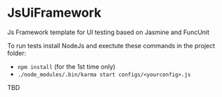 JsUiFramework
=============

Js Framework template for UI testing based on Jasmine and FuncUnit

To run tests install NodeJs and exectute these commands in the project folder:
* ```npm install``` (for the 1st time only)
* ```./node_modules/.bin/karma start configs/<yourconfig>.js```


TBD

